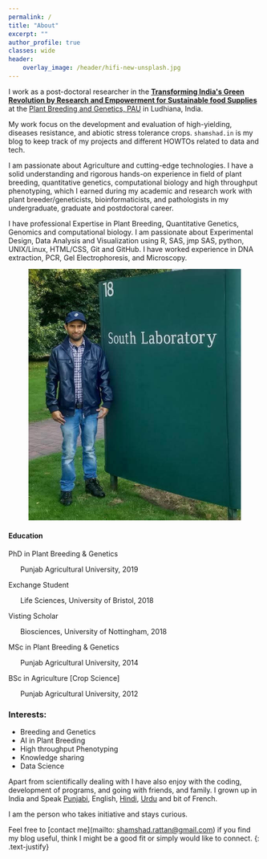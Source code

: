 ```yaml
---
permalink: /
title: "About"
excerpt: ""
author_profile: true
classes: wide
header:
    overlay_image: /header/hifi-new-unsplash.jpg
---
```


I work as a post-doctoral researcher in the **[Transforming India's Green Revolution by Research and Empowerment for Sustainable food Supplies](https://tigr2ess.globalfood.cam.ac.uk/fps/FP3)** at the [Plant Breeding and Genetics, PAU](https://www.pau.edu/coa/index.php?_act=manageDepartments&DO=viewDepartment&intLinkID=9) in Ludhiana, India.

My work focus on the development and evaluation of high-yielding, diseases resistance, and abiotic stress tolerance crops. `shamshad.in` is my blog to keep track of my projects and different HOWTOs related to data and tech. 

I am passionate about Agriculture and cutting-edge technologies. I have a solid understanding and rigorous hands-on experience in field of plant breeding, quantitative genetics, computational biology and high throughput phenotyping, which I earned during my academic and research work with plant breeder/geneticists, bioinformaticists, and pathologists in my undergraduate, graduate and postdoctoral career. 

I have professional Expertise in Plant Breeding, Quantitative Genetics, Genomics and computational biology. I am passionate about Experimental Design, Data Analysis and Visualization using R, SAS, jmp SAS, python, UNIX/Linux, HTML/CSS, Git and GitHub. I have worked experience in DNA extraction, PCR, Gel Electrophoresis, and Microscopy.

<div class="edu">
<figure  class="align-right">
  <img id="about-me" src="/images/Shamshad_Rattan.jpg" alt="about-me">
</figure> 

<h4>Education</h4> 

<span class="fa-solid fa-graduation-cap"></span> PhD in Plant Breeding & Genetics 
 <ul>Punjab Agricultural University, 2019</ul>

<span class="fa-solid fa-building-columns"></span> Exchange Student 
 <ul>Life Sciences, University of Bristol, 2018</ul>

<span class="fa-solid fa-building-columns"></span> Visting Scholar
<ul>Biosciences, University of Nottingham, 2018</ul>

<span class="fa-solid fa-graduation-cap"></span> MSc in Plant Breeding & Genetics
 <ul>Punjab Agricultural University, 2014</ul>

 <span class="fa-solid fa-graduation-cap"></span> 
BSc in  Agriculture [Crop Science]
<ul>Punjab Agricultural University, 2012</ul>
 </div>

### Interests:
* Breeding and Genetics   
* AI in Plant Breeding
* High throughput Phenotyping                    
* Knowledge sharing
* Data Science

Apart from scientifically dealing with I have also enjoy with the coding, development of programs, and going with friends, and family. I grown up in India and Speak [Punjabi](https://en.wikipedia.org/wiki/Punjabi_language), English, [Hindi](https://en.wikipedia.org/wiki/Hindi), [Urdu](https://en.wikipedia.org/wiki/Urdu) and bit of French.


I am the person who takes initiative and stays curious.

Feel free to [contact me](mailto: shamshad.rattan@gmail.com) if you find my blog useful, think I might be a good fit or simply would like to connect.
{: .text-justify}
